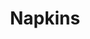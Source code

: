 ---
ee_id_thing: '4162'
site: '1'
type: '2'
inv_num: 2013-176
url: 2013-176-napkins
title: Napkins
year: '2013'
display_year: '2013'
medium: Inkjet on canvas
dims: 55in x 55in
pitch: Dirty napkin (watermarked)
ps: ''
live_url: ''
related: ''
youtube: ''
related_code: ''
imgs: napkins-2013-176-full-database-Lisson.jpg
subheading: ''
download: ''
add_credit: ''
commission: ''
layout: things-i-made
---